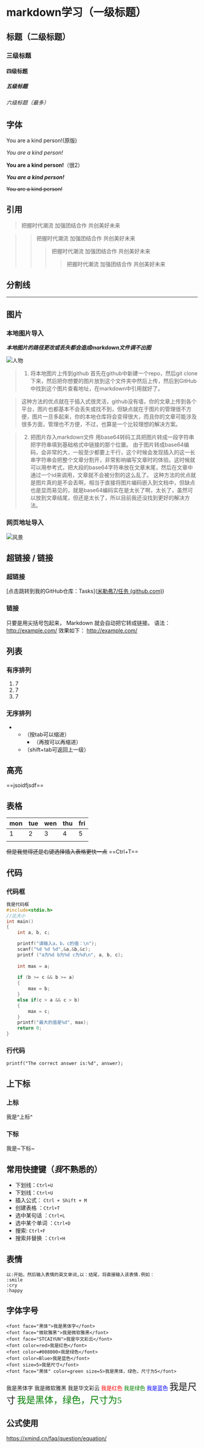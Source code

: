 # markdown学习（一级标题）

## 标题（二级标题）

### 三级标题

#### 四级标题

##### 五级标题

###### 六级标题（最多）



## 字体

 You are a kind person!(原版)

*You are a kind person!*

**You are a kind person!**（很2）

***You are a kind person!***

 ~~You are a kind person!~~



## 引用

> 把握时代潮流 加强团结合作 共创美好未来

> > 把握时代潮流 加强团结合作 共创美好未来
> >
> > > 把握时代潮流 加强团结合作 共创美好未来
> > >
> > > > 把握时代潮流 加强团结合作 共创美好未来



## 分割线

---



## 图片

### 本地图片导入
***本地图片的路径更改或丢失都会造成markdown文件调不出图***

![人物](C:\Users\hello\Desktop\pr学习\04-卡点插件的使用\图片素材\pexels-victor-freitas-772665.jpg)

>1. 将本地图片上传到github
首先在github中新建一个repo，然后git clone下来，然后把你想要的图片放到这个文件夹中然后上传，然后到GitHub中找到这个图片查看地址，在markdown中引用就好了。

>这种方法的优点就在于插入式很灵活，github没有墙，你的文章上传到各个平台，图片也都基本不会丢失或找不到，但缺点就在于图片的管理很不方便，图片一旦多起来，你的本地仓库将会变得很大，而且你的文章可能涉及很多方面，管理也不方便，不过，也算是一个比较理想的解决方案。

>2. 把图片存入markdown文件
用base64转码工具把图片转成一段字符串
把字符串填到基础格式中链接的那个位置。
由于图片转成base64编码，会非常的大，一般至少都要上千行，这个时候会发现插入的这一长串字符串会把整个文章分割开，非常影响编写文章时的体验。这时候就可以用参考式，把大段的base64字符串放在文章末尾，然后在文章中通过一个id来调用，文章就不会被分割的这么乱了。
这种方法的优点就是图片真的是不会丢啊，相当于直接将图片编码嵌入到文档中，但缺点也是显而易见的，就是base64编码实在是太长了啊，太长了，虽然可以放到文章结尾，但还是太长了，所以目前我还没找到更好的解决方法。

### 网页地址导入

![风景](https://ts1.cn.mm.bing.net/th/id/R-C.bf36b2266d98907d0854b198caaba385?rik=tRAqe3oVzQLYrA&riu=http%3a%2f%2fwww.ukutu.cn%2fupload%2f201603%2f23%2f201603230208535011.jpg&ehk=DGHUktoMUTdZ%2b9KWY%2fU8NrjqwrwhfpWEgMyNnKc%2fn%2bs%3d&risl=&pid=ImgRaw&r=0)



## 超链接 / 链接
### 超链接
[点击跳转到我的GitHub仓库：Tasks]([米勒弗7/任务 (github.com)](https://github.com/Milefer7/Tasks))
### 链接
只要是用尖括号包起来， Markdown 就会自动把它转成链接。 语法：
<http://example.com/>
效果如下：
http://example.com/

## 列表

### 有序排列

1. 7
2. 7
3. 7

### 无序排列

+ 
  + （按tab可以缩进）
    + （再按可以再缩进）
  + （shift+tab可返回上一级）



## 高亮

==jsoidfjsdf==



## 表格

| mon  | tue  | wen  | thu  | fri  |
| ---- | ---- | ---- | ---- | ---- |
| 1    | 2    | 3    | 4    | 5    |
|      |      |      |      |      |

~~但是我觉得还是右键选择插入表格更快一点~~  ==Ctrl+T==



## 代码

### 代码框   

```c
我是代码框
#include<stdio.h>
//比大小
int main()
{
	int a, b, c;

	printf("请输入a，b，c的值：\n");
	scanf("%d %d %d",&a,&b,&c);
	printf ("a为%d b为%d c为%d\n", a, b, c);
	
	int max = a;
	
	if (b >= c && b >= a)
	{
		max = b;
	}
	else if(c > a && c > b) 
	{
		max = c;
	}
	printf("最大的值是%d", max);
	return 0;
}
```

### 行代码

`printf("The correct answer is:%d", answer);`



## 上下标

### 上标

我是^上标^

### 下标

我是~下标~



## 常用快捷键（*我*不熟悉的）

+ 下划线：`Ctrl+U`
+ 下划线：`Ctrl+U`
+ 插入公式： `Ctrl + Shift + M`
+ 创建表格 ：`Ctrl+T`
+ 选中某句话 ：`Ctrl+L`
+ 选中某个单词 ：`Ctrl+D`
+ 搜索: `Ctrl+F`
+ 搜索并替换 ：`Ctrl+H`



## 表情

```text
以:开始，然后输入表情的英文单词,以：结尾，将直接输入该表情.例如：
:smile
:cry
:happy
```


## 字体字号
```text
<font face="黑体">我是黑体字</font>
<font face="微软雅黑">我是微软雅黑</font>
<font face="STCAIYUN">我是华文彩云</font>
<font color=red>我是红色</font>
<font color=#008000>我是绿色</font>
<font color=Blue>我是蓝色</font>
<font size=5>我是尺寸</font>
<font face="黑体" color=green size=5>我是黑体，绿色，尺寸为5</font>
```

<font face="黑体">我是黑体字</font>
<font face="微软雅黑">我是微软雅黑</font>
<font face="STCAIYUN">我是华文彩云</font>
<font color=red>我是红色</font>
<font color=#008000>我是绿色</font>
<font color=Blue>我是蓝色</font>
<font size=5>我是尺寸</font>
<font face="黑体" color=green size=5>我是黑体，绿色，尺寸为5</font>


## 公式使用
<https://xmind.cn/faq/question/equation/>
